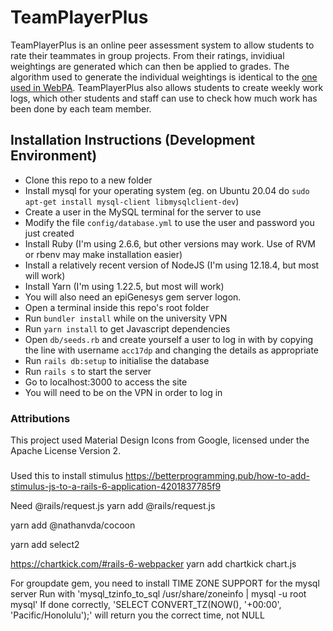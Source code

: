 # TeamPlayerPlus
TeamPlayerPlus is an online peer assessment system to allow students to rate their teammates in group projects. From their ratings, invidiual weightings are generated which can then be applied to grades. The algorithm used to generate the individual weightings is identical to the [one used in WebPA](http://webpaproject.com/webpa_wiki/index.php/The_Scoring_Algorithm). TeamPlayerPlus also allows students to create weekly work logs, which other students and staff can use to check how much work has been done by each team member.

## Installation Instructions (Development Environment)
- Clone this repo to a new folder
- Install mysql for your operating system (eg. on Ubuntu 20.04 do `sudo apt-get install mysql-client libmysqlclient-dev`)
- Create a user in the MySQL terminal for the server to use
- Modify the file `config/database.yml` to use the user and password you just created
- Install Ruby (I'm using 2.6.6, but other versions may work. Use of RVM or rbenv may make installation easier)
- Install a relatively recent version of NodeJS (I'm using 12.18.4, but most will work)
- Install Yarn (I'm using 1.22.5, but most will work)
- You will also need an epiGenesys gem server logon.
- Open a terminal inside this repo's root folder
- Run `bundler install` while on the university VPN
- Run `yarn install` to get Javascript dependencies
- Open `db/seeds.rb` and create yourself a user to log in with by copying the line with username `acc17dp` and changing the details as appropriate
- Run `rails db:setup` to initialise the database
- Run `rails s` to start the server
- Go to localhost:3000 to access the site
- You will need to be on the VPN in order to log in

### Attributions
This project used Material Design Icons from Google, licensed under the Apache License Version 2.

###
Used this to install stimulus
https://betterprogramming.pub/how-to-add-stimulus-js-to-a-rails-6-application-4201837785f9

Need @rails/request.js
yarn add @rails/request.js

yarn add @nathanvda/cocoon

yarn add select2

https://chartkick.com/#rails-6-webpacker
yarn add chartkick chart.js

For groupdate gem, you need to install TIME ZONE SUPPORT for the mysql server
Run with 'mysql_tzinfo_to_sql /usr/share/zoneinfo | mysql -u root mysql'
If done correctly, 'SELECT CONVERT_TZ(NOW(), '+00:00', 'Pacific/Honolulu');' will return you the correct time, not NULL
